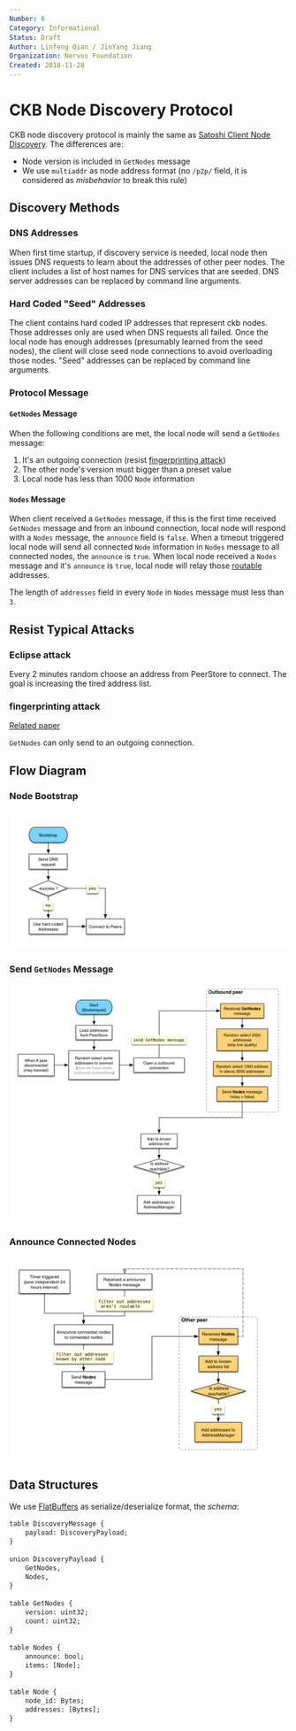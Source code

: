 ```yaml
---
Number: 6
Category: Informational
Status: Draft
Author: Linfeng Qian / JinYang Jiang
Organization: Nervos Foundation
Created: 2018-11-28
---
```


# CKB Node Discovery Protocol

CKB node discovery protocol is mainly the same as [Satoshi Client Node Discovery][0]. The differences are:
* Node version is included in `GetNodes` message
* We use `multiaddr` as node address format (no `/p2p/` field, it is considered as *misbehavior* to break this rule)

## Discovery Methods
### DNS Addresses
When first time startup, if discovery service is needed, local node then issues DNS requests to learn about the addresses of other peer nodes. The client includes a list of host names for DNS services that are seeded. DNS server addresses can be replaced by command line arguments.

### Hard Coded "Seed" Addresses
The client contains hard coded IP addresses that represent ckb nodes. Those addresses only are used when DNS requests all failed. Once the local node has enough addresses (presumably learned from the seed nodes), the client will close seed node connections to avoid overloading those nodes. "Seed" addresses can be replaced by command line arguments.

### Protocol Message
#### `GetNodes` Message
When the following conditions are met, the local node will send a `GetNodes` message:

  1. It's an outgoing connection (resist [fingerprinting attack][3])
  2. The other node's version must bigger than a preset value
  3. Local node has less than 1000 `Node` information 


#### `Nodes` Message
When client received a `GetNodes` message, if this is the first time received `GetNodes` message and from an inbound connection, local node will respond with a `Nodes` message, the `announce` field is `false`. When a timeout triggered local node will send all connected `Node` information in `Nodes` message to all connected nodes, the `announce` is `true`. When local node received a `Nodes` message and it's `announce` is `true`, local node will relay those [routable][1] addresses.

The length of `addresses` field in every `Node` in `Nodes` message must less than `3`.

## Resist Typical Attacks
### Eclipse attack
Every 2 minutes random choose an address from PeerStore to connect. The goal is increasing the tired address list.

### fingerprinting attack
[Related paper][3]

`GetNodes` can only send to an outgoing connection.

## Flow Diagram
### Node Bootstrap
![](images/bootstrap.png)
### Send `GetNodes` Message
![](images/get-nodes.png)
### Announce Connected Nodes
![](images/announce-nodes.png)

## Data Structures
We use [FlatBuffers][2] as serialize/deserialize format, the *schema*:

```
table DiscoveryMessage {
    payload: DiscoveryPayload;
}

union DiscoveryPayload {
    GetNodes,
    Nodes,
}

table GetNodes {
    version: uint32;
    count: uint32;
}

table Nodes {
    announce: bool;
    items: [Node];
}

table Node {
    node_id: Bytes;
    addresses: [Bytes];
}
```

[0]: https://en.bitcoin.it/wiki/Satoshi_Client_Node_Discovery
[1]: https://www.iana.org/assignments/iana-ipv4-special-registry/iana-ipv4-special-registry.xhtml
[2]: https://google.github.io/flatbuffers/
[3]: https://arxiv.org/pdf/1410.6079.pdf

